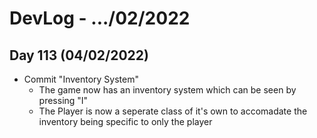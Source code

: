 # DevLog - .../02/2022

## Day 113 (04/02/2022)
- Commit "Inventory System"
    - The game now has an inventory system which can be seen by pressing "I"
    - The Player is now a seperate class of it's own to accomadate the inventory being specific to only the player